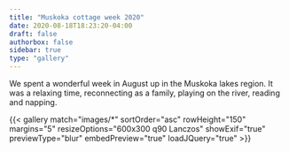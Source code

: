 ```yaml
---
title: "Muskoka cottage week 2020"
date: 2020-08-18T18:23:20-04:00
draft: false
authorbox: false
sidebar: true
type: "gallery"
---
```


We spent a wonderful week in August up in the Muskoka lakes region. It was a relaxing time, reconnecting as a family, playing on the river, reading and napping.

<!--more-->

{{< gallery match="images/*" sortOrder="asc" rowHeight="150" margins="5" resizeOptions="600x300 q90 Lanczos" showExif="true" previewType="blur" embedPreview="true" loadJQuery="true" >}}
